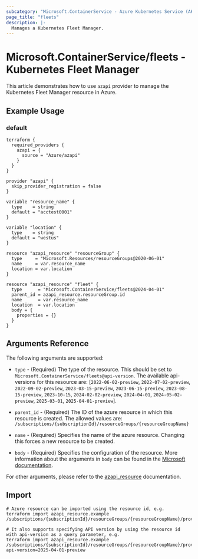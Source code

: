 ```yaml
---
subcategory: "Microsoft.ContainerService - Azure Kubernetes Service (AKS)"
page_title: "fleets"
description: |-
  Manages a Kubernetes Fleet Manager.
---
```


# Microsoft.ContainerService/fleets - Kubernetes Fleet Manager

This article demonstrates how to use `azapi` provider to manage the Kubernetes Fleet Manager resource in Azure.

## Example Usage

### default

```hcl
terraform {
  required_providers {
    azapi = {
      source = "Azure/azapi"
    }
  }
}

provider "azapi" {
  skip_provider_registration = false
}

variable "resource_name" {
  type    = string
  default = "acctest0001"
}

variable "location" {
  type    = string
  default = "westus"
}

resource "azapi_resource" "resourceGroup" {
  type     = "Microsoft.Resources/resourceGroups@2020-06-01"
  name     = var.resource_name
  location = var.location
}

resource "azapi_resource" "fleet" {
  type      = "Microsoft.ContainerService/fleets@2024-04-01"
  parent_id = azapi_resource.resourceGroup.id
  name      = var.resource_name
  location  = var.location
  body = {
    properties = {}
  }
}

```



## Arguments Reference

The following arguments are supported:

* `type` - (Required) The type of the resource. This should be set to `Microsoft.ContainerService/fleets@api-version`. The available api-versions for this resource are: [`2022-06-02-preview`, `2022-07-02-preview`, `2022-09-02-preview`, `2023-03-15-preview`, `2023-06-15-preview`, `2023-08-15-preview`, `2023-10-15`, `2024-02-02-preview`, `2024-04-01`, `2024-05-02-preview`, `2025-03-01`, `2025-04-01-preview`].

* `parent_id` - (Required) The ID of the azure resource in which this resource is created. The allowed values are:  
  `/subscriptions/{subscriptionId}/resourceGroups/{resourceGroupName}`

* `name` - (Required) Specifies the name of the azure resource. Changing this forces a new resource to be created.

* `body` - (Required) Specifies the configuration of the resource. More information about the arguments in `body` can be found in the [Microsoft documentation](https://learn.microsoft.com/en-us/azure/templates/Microsoft.ContainerService/fleets?pivots=deployment-language-terraform).

For other arguments, please refer to the [azapi_resource](https://registry.terraform.io/providers/Azure/azapi/latest/docs/resources/resource) documentation.

## Import

 ```shell
 # Azure resource can be imported using the resource id, e.g.
 terraform import azapi_resource.example /subscriptions/{subscriptionId}/resourceGroups/{resourceGroupName}/providers/Microsoft.ContainerService/fleets/{resourceName}
 
 # It also supports specifying API version by using the resource id with api-version as a query parameter, e.g.
 terraform import azapi_resource.example /subscriptions/{subscriptionId}/resourceGroups/{resourceGroupName}/providers/Microsoft.ContainerService/fleets/{resourceName}?api-version=2025-04-01-preview
 ```
